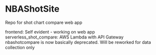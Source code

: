 # NBAShotSite
Repo for shot chart compare web app

frontend: Self evident - working on web app  
serverless_shot_compare: AWS Lambda with API Gateway  
nbashotcompare is now basically deprecated. Will be reworked for data collection only  

